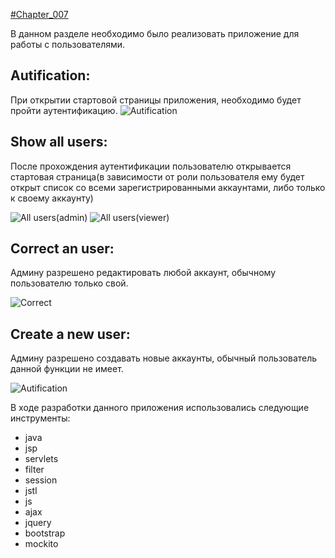 [#Chapter_007](https://github.com/ZubovVP/ZubovVP/tree/master/chapter_007)
           
В данном разделе необходимо было реализовать приложение для работы с пользователями. 

## Autification:
При открытии стартовой страницы приложения, необходимо будет пройти аутентификацию. 
![Autification](https://raw.githubusercontent.com/ZubovVP/ZubovVP/master/chapter_007/screenshots/screenshot1.jpg)

## Show all users:
После прохождения аутентификации пользователю открывается стартовая страница(в зависимости от роли пользователя ему будет открыт список со всеми зарегистрированными аккаунтами, либо только к своему аккаунту)

![All users(admin)](https://raw.githubusercontent.com/ZubovVP/ZubovVP/master/chapter_007/screenshots/screenshot2.jpg)
![All users(viewer)](https://raw.githubusercontent.com/ZubovVP/ZubovVP/master/chapter_007/screenshots/screenshot5.jpg)

## Correct an user:
Админу разрешено редактировать любой аккаунт, обычному пользователю только свой.

![Correct](https://raw.githubusercontent.com/ZubovVP/ZubovVP/master/chapter_007/screenshots/screenshot3.jpg)

## Create a new user:
Админу разрешено создавать новые аккаунты, обычный пользователь данной функции не имеет.

![Autification](https://raw.githubusercontent.com/ZubovVP/ZubovVP/master/chapter_007/screenshots/screenshot4.jpg)

В ходе разработки данного приложения использовались следующие инструменты:
* java
* jsp
* servlets
* filter
* session
* jstl
* js
* ajax
* jquery
* bootstrap
* mockito